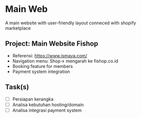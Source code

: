 # Main Web
A main website with user-friendly layout conneced with shopify marketplace

## Project: Main Website Fishop
- Referensi: https://www.ismaya.com/
- Navigation menu: Shop-> mengarah ke fishop.co.id
- Booking feature for members
- Payment system integration

## Task(s)
- [ ] Persiapan kerangka
- [ ] Analisa kebutuhan hosting/domain
- [ ] Analisa integrasi payment system